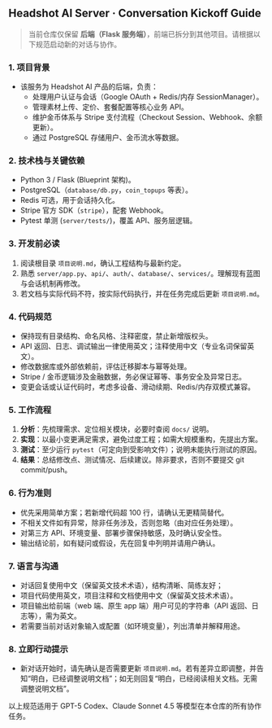 ## Headshot AI Server · Conversation Kickoff Guide

> 当前仓库仅保留 **后端（Flask 服务端）**，前端已拆分到其他项目。请根据以下规范启动新的对话与协作。

### 1. 项目背景
- 该服务为 Headshot AI 产品的后端，负责：
  - 处理用户认证与会话（Google OAuth + Redis/内存 SessionManager）。
  - 管理素材上传、定价、套餐配置等核心业务 API。
  - 维护金币体系与 Stripe 支付流程（Checkout Session、Webhook、余额更新）。
  - 通过 PostgreSQL 存储用户、金币流水等数据。

### 2. 技术栈与关键依赖
- Python 3 / Flask (Blueprint 架构)。
- PostgreSQL（`database/db.py`，`coin_topups` 等表）。
- Redis 可选，用于会话持久化。
- Stripe 官方 SDK（`stripe`），配套 Webhook。
- Pytest 单测 (`server/tests/`)，覆盖 API、服务层逻辑。

### 3. 开发前必读
1. 阅读根目录 `项目说明.md`，确认工程结构与最新约定。
2. 熟悉 `server/app.py`、`api/`、`auth/`、`database/`、`services/`。理解现有蓝图与会话机制再修改。
3. 若文档与实际代码不符，按实际代码执行，并在任务完成后更新 `项目说明.md`。

### 4. 代码规范
- 保持现有目录结构、命名风格、注释密度，禁止新增版权头。
- API 返回、日志、调试输出一律使用英文；注释使用中文（专业名词保留英文）。
- 修改数据库或外部依赖前，评估迁移脚本与幂等处理。
- Stripe / 金币逻辑涉及金融数据，务必保证幂等、事务安全及异常日志。
- 变更会话或认证代码时，考虑多设备、滑动续期、Redis/内存双模式兼容。

### 5. 工作流程
1. **分析**：先梳理需求、定位相关模块，必要时查阅 `docs/` 说明。
2. **实现**：以最小变更满足需求，避免过度工程；如需大规模重构，先提出方案。
3. **测试**：至少运行 `pytest`（可定向到受影响文件）；说明未能执行测试的原因。
4. **结果**：总结修改点、测试情况、后续建议。除非要求，否则不要提交 git commit/push。

### 6. 行为准则
- 优先采用简单方案；若新增代码超 100 行，请确认无更精简替代。
- 不相关文件如有异常，除非任务涉及，否则忽略（由对应任务处理）。
- 对第三方 API、环境变量、部署步骤保持敏感，及时确认安全性。
- 输出结论前，如有疑问或假设，先在回复中列明并请用户确认。

### 7. 语言与沟通
- 对话回复使用中文（保留英文技术术语），结构清晰、简练友好；
- 项目代码使用英文，项目注释和文档使用中文（保留英文技术术语）。
- 项目输出给前端（web 端、原生 app 端）用户可见的字符串（API 返回、日志等），需为英文。
- 若需要当前对话对象输入或配置（如环境变量），列出清单并解释用途。

### 8. 立即行动提示
- 新对话开始时，请先确认是否需要更新 `项目说明.md`。若有差异立即调整，并告知“明白，已经调整说明文档”；如无则回复“明白，已经阅读相关文档。无需调整说明文档”。

以上规范适用于 GPT-5 Codex、Claude Sonnet 4.5 等模型在本仓库的所有协作任务。


